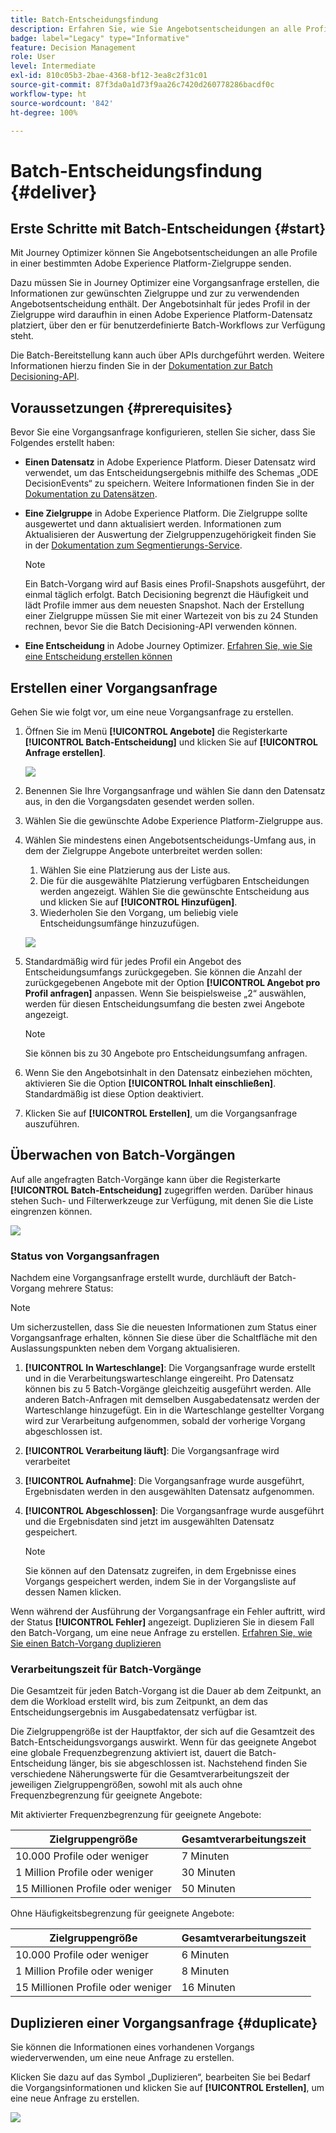 ```yaml
---
title: Batch-Entscheidungsfindung
description: Erfahren Sie, wie Sie Angebotsentscheidungen an alle Profile in einer bestimmten Adobe Experience Platform-Zielgruppe senden.
badge: label="Legacy" type="Informative"
feature: Decision Management
role: User
level: Intermediate
exl-id: 810c05b3-2bae-4368-bf12-3ea8c2f31c01
source-git-commit: 87f3da0a1d73f9aa26c7420d260778286bacdf0c
workflow-type: ht
source-wordcount: '842'
ht-degree: 100%

---
```


# Batch-Entscheidungsfindung {#deliver}

## Erste Schritte mit Batch-Entscheidungen {#start}

Mit Journey Optimizer können Sie Angebotsentscheidungen an alle Profile in einer bestimmten Adobe Experience Platform-Zielgruppe senden.

Dazu müssen Sie in Journey Optimizer eine Vorgangsanfrage erstellen, die Informationen zur gewünschten Zielgruppe und zur zu verwendenden Angebotsentscheidung enthält. Der Angebotsinhalt für jedes Profil in der Zielgruppe wird daraufhin in einen Adobe Experience Platform-Datensatz platziert, über den er für benutzerdefinierte Batch-Workflows zur Verfügung steht.

Die Batch-Bereitstellung kann auch über APIs durchgeführt werden. Weitere Informationen hierzu finden Sie in der [Dokumentation zur Batch Decisioning-API](api-reference/offer-delivery-api/batch-decisioning-api.md).

## Voraussetzungen {#prerequisites}

Bevor Sie eine Vorgangsanfrage konfigurieren, stellen Sie sicher, dass Sie Folgendes erstellt haben:

* **Einen Datensatz** in Adobe Experience Platform. Dieser Datensatz wird verwendet, um das Entscheidungsergebnis mithilfe des Schemas „ODE DecisionEvents“ zu speichern. Weitere Informationen finden Sie in der [Dokumentation zu Datensätzen](https://experienceleague.adobe.com/docs/experience-platform/catalog/datasets/overview.html?lang=de).

* **Eine Zielgruppe** in Adobe Experience Platform. Die Zielgruppe sollte ausgewertet und dann aktualisiert werden. Informationen zum Aktualisieren der Auswertung der Zielgruppenzugehörigkeit finden Sie in der [Dokumentation zum Segmentierungs-Service](https://www.adobe.com/go/segmentation-overview-en_de).

  >[!NOTE]
  >
  >Ein Batch-Vorgang wird auf Basis eines Profil-Snapshots ausgeführt, der einmal täglich erfolgt. Batch Decisioning begrenzt die Häufigkeit und lädt Profile immer aus dem neuesten Snapshot. Nach der Erstellung einer Zielgruppe müssen Sie mit einer Wartezeit von bis zu 24 Stunden rechnen, bevor Sie die Batch Decisioning-API verwenden können.

* **Eine Entscheidung** in Adobe Journey Optimizer. [Erfahren Sie, wie Sie eine Entscheidung erstellen können](offer-activities/create-offer-activities.md)

<!-- in API doc, remove these info and add ref here-->

## Erstellen einer Vorgangsanfrage

Gehen Sie wie folgt vor, um eine neue Vorgangsanfrage zu erstellen.

1. Öffnen Sie im Menü **[!UICONTROL Angebote]** die Registerkarte **[!UICONTROL Batch-Entscheidung]** und klicken Sie auf **[!UICONTROL Anfrage erstellen]**.

   ![](assets/batch-create.png)

1. Benennen Sie Ihre Vorgangsanfrage und wählen Sie dann den Datensatz aus, in den die Vorgangsdaten gesendet werden sollen.

1. Wählen Sie die gewünschte Adobe Experience Platform-Zielgruppe aus.

1. Wählen Sie mindestens einen Angebotsentscheidungs-Umfang aus, in dem der Zielgruppe Angebote unterbreitet werden sollen:
   1. Wählen Sie eine Platzierung aus der Liste aus.
   1. Die für die ausgewählte Platzierung verfügbaren Entscheidungen werden angezeigt. Wählen Sie die gewünschte Entscheidung aus und klicken Sie auf **[!UICONTROL Hinzufügen]**.
   1. Wiederholen Sie den Vorgang, um beliebig viele Entscheidungsumfänge hinzuzufügen.

   ![](assets/batch-decision.png)

1. Standardmäßig wird für jedes Profil ein Angebot des Entscheidungsumfangs zurückgegeben. Sie können die Anzahl der zurückgegebenen Angebote mit der Option **[!UICONTROL Angebot pro Profil anfragen]** anpassen. Wenn Sie beispielsweise „2“ auswählen, werden für diesen Entscheidungsumfang die besten zwei Angebote angezeigt.

   >[!NOTE]
   >
   >Sie können bis zu 30 Angebote pro Entscheidungsumfang anfragen.

1. Wenn Sie den Angebotsinhalt in den Datensatz einbeziehen möchten, aktivieren Sie die Option **[!UICONTROL Inhalt einschließen]**. Standardmäßig ist diese Option deaktiviert.

1. Klicken Sie auf **[!UICONTROL Erstellen]**, um die Vorgangsanfrage auszuführen.

## Überwachen von Batch-Vorgängen

Auf alle angefragten Batch-Vorgänge kann über die Registerkarte **[!UICONTROL Batch-Entscheidung]** zugegriffen werden. Darüber hinaus stehen Such- und Filterwerkzeuge zur Verfügung, mit denen Sie die Liste eingrenzen können.

![](assets/batch-list.png)

### Status von Vorgangsanfragen

Nachdem eine Vorgangsanfrage erstellt wurde, durchläuft der Batch-Vorgang mehrere Status:

>[!NOTE]
>
>Um sicherzustellen, dass Sie die neuesten Informationen zum Status einer Vorgangsanfrage erhalten, können Sie diese über die Schaltfläche mit den Auslassungspunkten neben dem Vorgang aktualisieren.

1. **[!UICONTROL In Warteschlange]**: Die Vorgangsanfrage wurde erstellt und in die Verarbeitungswarteschlange eingereiht. Pro Datensatz können bis zu 5 Batch-Vorgänge gleichzeitig ausgeführt werden. Alle anderen Batch-Anfragen mit demselben Ausgabedatensatz werden der Warteschlange hinzugefügt. Ein in die Warteschlange gestellter Vorgang wird zur Verarbeitung aufgenommen, sobald der vorherige Vorgang abgeschlossen ist.
1. **[!UICONTROL Verarbeitung läuft]**: Die Vorgangsanfrage wird verarbeitet
1. **[!UICONTROL Aufnahme]**: Die Vorgangsanfrage wurde ausgeführt, Ergebnisdaten werden in den ausgewählten Datensatz aufgenommen.
1. **[!UICONTROL Abgeschlossen]**: Die Vorgangsanfrage wurde ausgeführt und die Ergebnisdaten sind jetzt im ausgewählten Datensatz gespeichert.

   >[!NOTE]
   >
   >Sie können auf den Datensatz zugreifen, in dem Ergebnisse eines Vorgangs gespeichert werden, indem Sie in der Vorgangsliste auf dessen Namen klicken.

Wenn während der Ausführung der Vorgangsanfrage ein Fehler auftritt, wird der Status **[!UICONTROL Fehler]** angezeigt. Duplizieren Sie in diesem Fall den Batch-Vorgang, um eine neue Anfrage zu erstellen. [Erfahren Sie, wie Sie einen Batch-Vorgang duplizieren](#duplicate)

### Verarbeitungszeit für Batch-Vorgänge

Die Gesamtzeit für jeden Batch-Vorgang ist die Dauer ab dem Zeitpunkt, an dem die Workload erstellt wird, bis zum Zeitpunkt, an dem das Entscheidungsergebnis im Ausgabedatensatz verfügbar ist.

Die Zielgruppengröße ist der Hauptfaktor, der sich auf die Gesamtzeit des Batch-Entscheidungsvorgangs auswirkt. Wenn für das geeignete Angebot eine globale Frequenzbegrenzung aktiviert ist, dauert die Batch-Entscheidung länger, bis sie abgeschlossen ist. Nachstehend finden Sie verschiedene Näherungswerte für die Gesamtverarbeitungszeit der jeweiligen Zielgruppengrößen, sowohl mit als auch ohne Frequenzbegrenzung für geeignete Angebote:

Mit aktivierter Frequenzbegrenzung für geeignete Angebote:

| Zielgruppengröße | Gesamtverarbeitungszeit |
|--------------|----------------------------|
| 10.000 Profile oder weniger | 7 Minuten |
| 1 Million Profile oder weniger | 30 Minuten |
| 15 Millionen Profile oder weniger | 50 Minuten |

Ohne Häufigkeitsbegrenzung für geeignete Angebote:

| Zielgruppengröße | Gesamtverarbeitungszeit |
|--------------|----------------------------|
| 10.000 Profile oder weniger | 6 Minuten |
| 1 Million Profile oder weniger | 8 Minuten |
| 15 Millionen Profile oder weniger | 16 Minuten |

## Duplizieren einer Vorgangsanfrage {#duplicate}

Sie können die Informationen eines vorhandenen Vorgangs wiederverwenden, um eine neue Anfrage zu erstellen.

Klicken Sie dazu auf das Symbol „Duplizieren“, bearbeiten Sie bei Bedarf die Vorgangsinformationen und klicken Sie auf **[!UICONTROL Erstellen]**, um eine neue Anfrage zu erstellen.

![](assets/batch-duplicate.png)
